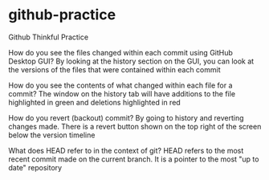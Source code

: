 # github-practice
Github Thinkful Practice

How do you see the files changed within each commit using GitHub Desktop GUI? By looking at the history section on the GUI, you can look at the versions of the files that were contained within each commit

How do you see the contents of what changed within each file for a commit? The window on the history tab will have additions to the file highlighted in green and deletions highlighted in red

How do you revert (backout) commit? By going to history and reverting changes made. There is a revert button shown on the top right of the screen below the version timeline

What does HEAD refer to in the context of git? HEAD refers to the most recent commit made on the current branch. It is a pointer to the most "up to date" repository
